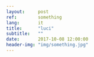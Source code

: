 ```yaml
---
layout:     post
ref:		something
lang: 		it
title:      "luci"
subtitle:   ""
date:       2017-10-08 12:00:00
header-img: "img/something.jpg"
---
```


